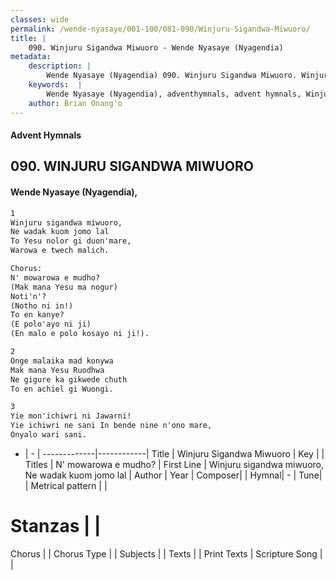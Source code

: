 ```yaml
---
classes: wide
permalink: /wende-nyasaye/001-100/081-090/Winjuru-Sigandwa-Miwuoro/
title: |
    090. Winjuru Sigandwa Miwuoro - Wende Nyasaye (Nyagendia)
metadata:
    description: |
        Wende Nyasaye (Nyagendia) 090. Winjuru Sigandwa Miwuoro. Winjuru sigandwa miwuoro, Ne wadak kuom jomo lal To Yesu nolor gi duon'mare, Warowa e twech malich.  Chorus: N' mowarowa e mudho? (Mak mana Yesu ma nogur) Noti'n'? (Notho ni in!) To en kanye? (E polo'ayo ni ji) (En malo e polo kosayo ni ji!).  
    keywords:  |
        Wende Nyasaye (Nyagendia), adventhymnals, advent hymnals, Winjuru Sigandwa Miwuoro, Winjuru sigandwa miwuoro, Ne wadak kuom jomo lal. N' mowarowa e mudho?
    author: Brian Onang'o
---
```


#### Advent Hymnals
## 090. WINJURU SIGANDWA MIWUORO
####  Wende Nyasaye (Nyagendia),

```txt
1
Winjuru sigandwa miwuoro,
Ne wadak kuom jomo lal
To Yesu nolor gi duon'mare,
Warowa e twech malich.

Chorus:
N' mowarowa e mudho?
(Mak mana Yesu ma nogur)
Noti'n'?
(Notho ni in!)
To en kanye?
(E polo'ayo ni ji)
(En malo e polo kosayo ni ji!).

2
Onge malaika mad konywa
Mak mana Yesu Ruodhwa
Ne gigure ka gikwede chuth
To en achiel gi Wuongi.

3
Yie mon'ichiwri ni Jawarni!
Yie ichiwri ne sani In bende nine n'ono mare,
Onyalo wari sani.

```

- |   -  |
-------------|------------|
Title | Winjuru Sigandwa Miwuoro |
Key |  |
Titles | N' mowarowa e mudho? |
First Line | Winjuru sigandwa miwuoro, Ne wadak kuom jomo lal |
Author | 
Year | 
Composer| |
Hymnal|  - |
Tune|  |
Metrical pattern | |
# Stanzas |  |
Chorus |  |
Chorus Type |  |
Subjects | |
Texts |  |
Print Texts | 
Scripture Song |  |
    
